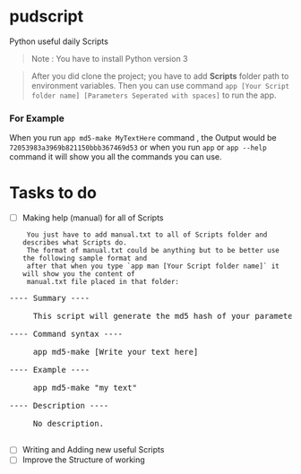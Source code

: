 # pudscript
Python useful daily Scripts

>Note : You have to install Python version 3

> After you did clone the project; you have to add **Scripts** folder path to environment variables.
> Then you can use command `app [Your Script folder name] [Parameters Seperated with spaces]` to run the app.

### For Example

When you run `app md5-make MyTextHere` command , the Output would be `72053983a3969b821150bbb367469d53`
or when you run `app` or `app --help` command it will show you all the commands you can use.

# Tasks to do
- [ ] Making help (manual) for all of Scripts 

       You just have to add manual.txt to all of Scripts folder and describes what Scripts do.
       The format of manual.txt could be anything but to be better use the following sample format and
       after that when you type `app man [Your Script folder name]` it will show you the content of
       manual.txt file placed in that folder:
<pre>
---- Summary ----

     This script will generate the md5 hash of your parameter

---- Command syntax ----

     app md5-make [Write your text here]

---- Example ----

     app md5-make "my text"

---- Description ----

     No description.
     
</pre>

- [ ] Writing and Adding new useful Scripts
- [ ] Improve the Structure of working
